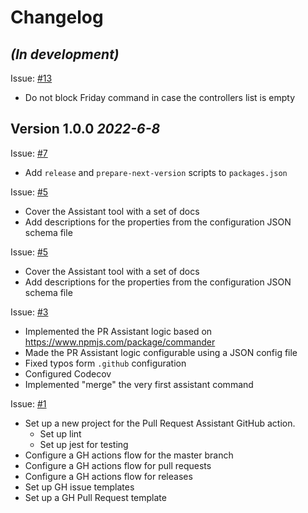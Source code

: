 Changelog
=========

## *(In development)*
Issue: [#13](https://github.com/maximbircu/pull-request-assistant/issues/13)
- Do not block Friday command in case the controllers list is empty

## Version 1.0.0 *2022-6-8*
Issue: [#7](https://github.com/maximbircu/pull-request-assistant/issues/7)
- Add `release` and `prepare-next-version` scripts to `packages.json`

Issue: [#5](https://github.com/maximbircu/pull-request-assistant/issues/5)
- Cover the Assistant tool with a set of docs
- Add descriptions for the properties from the configuration JSON schema file

Issue: [#5](https://github.com/maximbircu/pull-request-assistant/issues/5)
- Cover the Assistant tool with a set of docs
- Add descriptions for the properties from the configuration JSON schema file

Issue: [#3](https://github.com/maximbircu/pull-request-assistant/issues/3)
- Implemented the PR Assistant logic based on https://www.npmjs.com/package/commander
- Made the PR Assistant logic configurable using a JSON config file
- Fixed typos form `.github` configuration
- Configured Codecov
- Implemented "merge" the very first assistant command

Issue: [#1](https://github.com/maximbircu/pull-request-assistant/issues/1)
- Set up a new project for the Pull Request Assistant GitHub action.
  - Set up lint
  - Set up jest for testing
- Configure a GH actions flow for the master branch
- Configure a GH actions flow for pull requests
- Configure a GH actions flow for releases
- Set up GH issue templates
- Set up a GH Pull Request template
